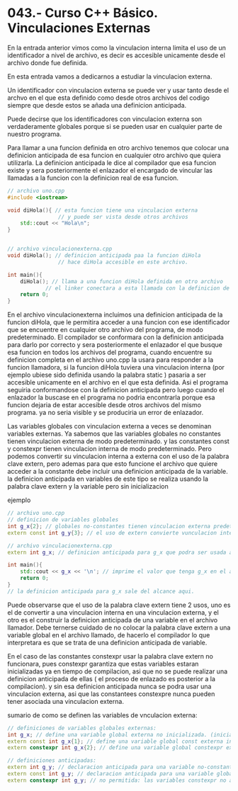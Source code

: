 043.- Curso C++ Básico. Vinculaciones Externas
===

En la entrada anterior vimos como la vinculacion interna limita el uso de un identificador a nivel de archivo, es decir es accesible unicamente desde el archivo donde fue definida.

En esta entrada vamos a dedicarnos a estudiar la vinculacion externa.

Un identificador con vinculacion externa se puede ver y usar tanto desde el archvo en el que esta definido como desde otros archivos del codigo siempre que desde estos se añada una definicion anticipada. 

Puede decirse que los identificadores con vinculacion externa son verdaderamente globales porque si se pueden usar en cualquier parte de nuestro programa.

Para llamar a una funcion definida en otro archivo tenemos que colocar una definicion anticipada de esa funcion en cualquier otro archivo que quiera utilizarla. La definicion anticipada le dice al compilador que esa funcion existe y sera posteriormente el enlazador el encargado de vincular las llamadas a la funcion con la definicion real de esa funcion.

```cpp
// archivo uno.cpp
#include <iostream>

void diHola(){ // esta funcion tiene una vinculacion externa
				// y puede ser vista desde otros archivos
	std::cout << "Hola\n"; 
}


// archivo vinculacionexterna.cpp
void diHola(); // definicion anticipada paa la funcion diHola
				// hace diHola accesible en este archivo.

int main(){
	diHola(); // llama a una funcion diHola definida en otro archivo
			// el linker conectara a esta llamada con la definicion de la funcion.
	return 0;
}

```

En el archivo vinculacionexterna incluimos una definicion anticipada de la funcion diHola, que le permitira acceder a una funcion con ese identificador que se encuentre en cualquier otro archivo del programa, de modo predeterminado. El compilador se conformara con la definicion anticipada para darlo por correcto y sera posteriormente el enlazador el que busque esa funcion en todos los archivos del programa, cuando encuentre su definicion completa en el archivo uno.cpp la usara para responder a la funcion llamadora, si la funcion diHola tuviera una vinculacion interna (por ejemplo ubiese sido definida usando la palabra static ) pasaria a ser accesible unicamente en el archivo en el que esta definida. Asi el programa seguiria  conformandose con la definicion anticipada pero luego cuando el enlazador la buscase en el programa no podria encontrarla porque esa funcion dejaria de estar accesible desde otros archivos del mismo programa. ya no seria visible y se produciria un error de enlazador.


Las variables globales con vinculacion externa a veces se denominan variables externas.
Ya sabemos que las variables globales no constantes tienen vinculacion externa de modo predeterminado. y las constantes const y constexpr tienen vinculacion interna de modo predeterminado. Pero podemos convertir su vinculacion interna a externa con el uso de la palabra clave extern, pero ademas para que esto funcione el archivo que quiere acceder a la constante debe incluir una definicion anticipada de la variable. la definicion anticipada en variables de este tipo se realiza usando la palabra clave extern y la variable pero sin inicializacion

ejemplo
```cpp
// archivo uno.cpp
// definicion de variables globales
int g_x{2}; // globales no-constantes tienen vinculacion externa predeterminada
extern const int g_y{3}; // el uso de extern convierte vunculacion interna a externa

// archivo vinculacionexterna.cpp
extern int g_x; // definicion anticipada para g_x que podra ser usada a partir de este punto en el archivo.

int main(){
	std::cout << g_x << '\n'; // imprime el valor que tenga g_x en el archivo donde fue definida (en este caso 2)
	return 0;
}
// la definicion anticipada para g_x sale del alcance aqui.
```

Puede observarse que el uso de la palabra clave extern tiene 2 usos, uno es el de convertir a una vinculacion interna en una vinculacion externa, y el otro es el construir la definicion anticipada de una variable en el archivo llamador. Debe ternerse cuidado de no colocar la palabra clave extern a una variable global en el archivo llamado, de hacerlo el compilador lo que interpretara es que se trata de una definicion anticipada de variable.

En el caso de las constantes constexpr usar la palabra clave extern no funcionara, pues constexpr garantiza que estas variables estaran inicializadas ya en tiempo de compilacion, asi que no se puede realizar una definicion anticipada de ellas ( el proceso de enlazado es posterior a la compilacion). y sin esa definicion anticipada nunca se podra usar una vinculacion externa, asi que las constantees constexpre nunca pueden tener asociada una vinculacion externa.

sumario de como se definen las variables de vnculacion externa:

```cpp
// definiciones de variables globales externas:
int g_x; // define una variable global externa no inicializada. (inicializada a cero predeterminado)
extern const int g_x{1}; // define una variable global const externa inicializada
extern constexpr int g_x{2}; // define una variable global constexpr externa inicializada (valida pero inservible)

// definiciones anticipadas:
extern int g_y; // declaracion anticipada para una variable no-constante
extern const int g_y; // declaracion anticipada para una variable global const 
extern constexpr int g_y; // no permitida: las variables constexpr no admiten declaracion anticipada 
```

